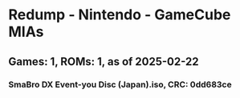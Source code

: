 # Redump - Nintendo - GameCube MIAs
## Games: 1, ROMs: 1, as of 2025-02-22

### SmaBro DX Event-you Disc (Japan).iso, CRC: 0dd683ce
